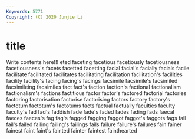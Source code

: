 ```yaml
---
Keywords: 5771
Copyright: (C) 2020 Junjie Li
---
```


# title

Write contents here!!!
eted 
faceting 
facetious 
facetiously 
facetiousness 
facetiousness's
facets 
facetted 
facetting 
facial 
facial's 
facially 
facials 
facile 
facilitate 
facilitated
facilitates 
facilitating 
facilitation 
facilitation's 
facilities 
facility 
facility's 
facing 
facing's 
facings
facsimile 
facsimile's 
facsimiled 
facsimileing 
facsimiles 
fact 
fact's 
faction 
faction's 
factional
factionalism 
factionalism's 
factions 
factitious 
factor 
factor's 
factored 
factorial 
factories 
factoring
factorisation 
factorise 
factorising 
factors 
factory 
factory's 
factotum 
factotum's 
factotums 
facts
factual 
factually 
faculties 
faculty 
faculty's 
fad 
fad's 
faddish 
fade 
fade's
faded 
fades 
fading 
fads 
faecal 
faeces 
faeces's 
fag 
fag's 
fagged
fagging 
faggot 
faggot's 
faggots 
fags 
fail 
fail's 
failed 
failing 
failing's
failings 
fails 
failure 
failure's 
failures 
fain 
fainer 
fainest 
faint 
faint's
fainted 
fainter 
faintest 
fainthearted 
